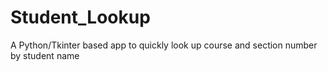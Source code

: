 # Student_Lookup
A Python/Tkinter based app to quickly look up course and section number by student name
